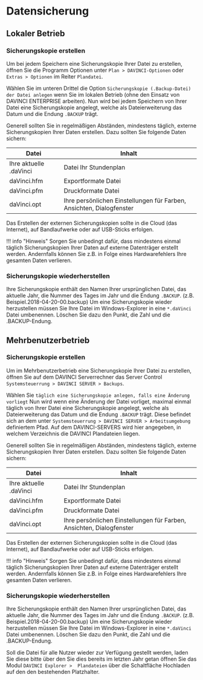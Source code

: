 # Datensicherung

## Lokaler Betrieb

### Sicherungskopie erstellen 

Um bei jedem Speichern eine Sicherungskopie Ihrer Datei zu erstellen, öffnen Sie die Programm Optionen unter  `Plan > DAVINCI-Optionen` oder `Extras > Optionen` im Reiter `Plandatei`.

Wählen Sie im unteren Drittel die Option ``Sicherungskopie (.Backup-Datei) der Datei anlegen`` wenn Sie im lokalen Betrieb (ohne den Einsatz von DAVINCI ENTERPRISE arbeiten). Nun wird bei jedem Speichern von Ihrer Datei eine Sicherungskopie angelegt, welche als Dateierweiterung das Datum und die Endung ``.BACKUP`` trägt.

Generell sollten Sie in regelmäßigen Abständen, mindestens täglich, externe Sicherungskopien Ihrer Daten erstellen. Dazu sollten Sie folgende Daten sichern:

Datei| Inhalt
 --- | ---
Ihre aktuelle .daVinci | Datei Ihr Stundenplan
daVinci.hfm | Exportformate Datei
daVinci.pfm | Druckformate Datei
daVinci.opt | Ihre persönlichen Einstellungen für Farben, Ansichten, Dialogfenster

Das Erstellen der externen Sicherungskopien sollte in die Cloud (das Internet), auf Bandlaufwerke oder auf USB-Sticks erfolgen.

!!! info "Hinweis"
    Sorgen Sie unbedingt dafür, dass mindestens einmal täglich Sicherungskopien Ihrer
    Daten auf externe Datenträger erstellt  werden. Andernfalls können Sie z.B. in Folge eines Hardwarefehlers Ihre gesamten Daten verlieren.

### Sicherungskopie wiederherstellen

Ihre Sicherungskopie enthält den Namen Ihrer ursprünglichen Datei, das aktuelle Jahr, die Nummer des Tages im Jahr und die Endung ``.BACKUP``. (z.B. Beispiel.2018-04-20-00.backup)
Um eine Sicherungskopie wieder herzustellen müssen Sie Ihre Datei im Windows-Explorer in eine ``*.daVinci`` Datei umbenennen. Löschen Sie dazu den Punkt, die Zahl und die .BACKUP-Endung.

## Mehrbenutzerbetrieb

### Sicherungskopie erstellen 

Um im Mehrbenutzerbetrieb eine Sicherungskopie Ihrer Datei zu erstellen, öffnen Sie auf dem DAVINCI Serverrechner das Server Control `Systemsteuerrung > DAVINCI SERVER > Backups`.

Wählen Sie `täglich eine Sicherungskopie anlegen, falls eine Änderung vorliegt` Nun wird wenn eine Änderung der Datei vorliget, maximal einmal täglich von Ihrer Datei eine Sicherungskopie angelegt, welche als Dateierweiterung das Datum und die Endung ``.BACKUP`` trägt. Diese befindet sich an dem unter  `Systemsteuerrung > DAVINCI SERVER > Arbeitsumgebung` definiertem Pfad. Auf dem DAVINCI-SERVERS wird hier angegeben, in welchem Verzeichnis die DAVINCI Plandateien liegen.

Generell sollten Sie in regelmäßigen Abständen, mindestens täglich, externe Sicherungskopien Ihrer Daten erstellen. Dazu sollten Sie folgende Daten sichern:

Datei| Inhalt
 --- | ---
Ihre aktuelle .daVinci | Datei Ihr Stundenplan
daVinci.hfm | Exportformate Datei
daVinci.pfm | Druckformate Datei
daVinci.opt | Ihre persönlichen Einstellungen für Farben, Ansichten, Dialogfenster

Das Erstellen der externen Sicherungskopien sollte in die Cloud (das Internet), auf Bandlaufwerke oder auf USB-Sticks erfolgen.

!!! info "Hinweis"
    Sorgen Sie unbedingt dafür, dass mindestens einmal täglich Sicherungskopien Ihrer
    Daten auf externe Datenträger erstellt  werden. Andernfalls können Sie z.B. in Folge eines Hardwarefehlers Ihre gesamten Daten verlieren.

### Sicherungskopie wiederherstellen

Ihre Sicherungskopie enthält den Namen Ihrer ursprünglichen Datei, das aktuelle Jahr, die Nummer des Tages im Jahr und die Endung ``.BACKUP``. (z.B. Beispiel.2018-04-20-00.backup)
Um eine Sicherungskopie wieder herzustellen müssen Sie Ihre Datei im Windows-Explorer in eine ``*.daVinci`` Datei umbenennen. Löschen Sie dazu den Punkt, die Zahl und die .BACKUP-Endung.

Soll die Datei für alle Nutzer wieder zur Verfügung gestellt werden, laden Sie diese bitte über den  Sie dies bereits im letzten Jahr getan öffnen Sie das Modul `DAVINCI Explorer >  Plandateien` über die Schaltfläche Hochladen auf den den bestehenden Platzhalter.  

